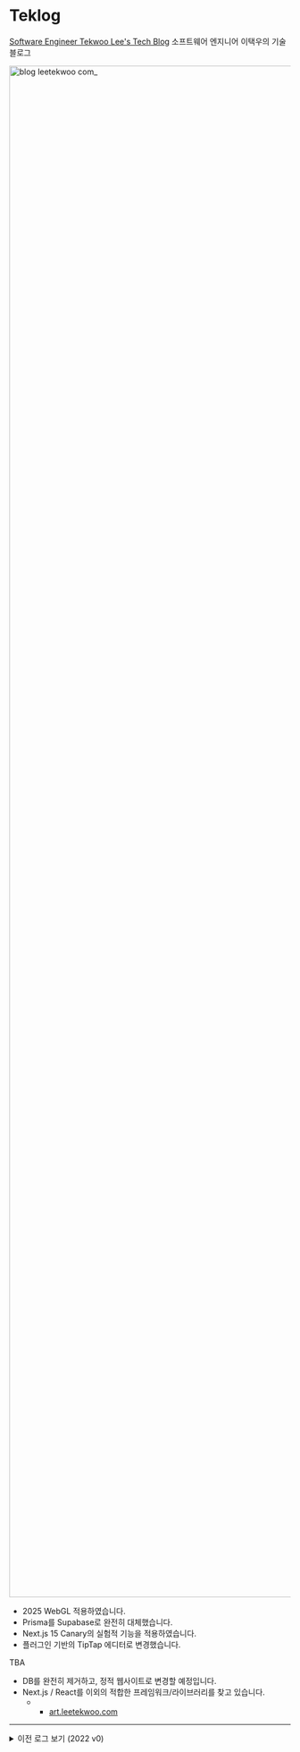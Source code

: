 # Teklog

[Software Engineer Tekwoo Lee's Tech Blog](https://blog.leetekwoo.com)
소프트웨어 엔지니어 이택우의 기술 블로그



<img width="1440" height="2740" alt="blog leetekwoo com_" src="https://github.com/user-attachments/assets/ec60a604-c462-4392-bcb3-bc17b9a9383d" />

- 2025 WebGL 적용하였습니다.
- Prisma를 Supabase로 완전히 대체했습니다.
- Next.js 15 Canary의 실험적 기능을 적용하였습니다.
- 플러그인 기반의 TipTap 에디터로 변경했습니다.

TBA
- DB를 완전히 제거하고, 정적 웹사이트로 변경할 예정입니다.
- Next.js / React를 이외의 적합한 프레임워크/라이브러리를 찾고 있습니다.
  - - [art.leetekwoo.com](https://art.leetekwoo.com)



---

<details>
<summary>
 이전 로그 보기 (2022 v0)
</summary>

#### Review 개발 회고 ([LINK](https://blog.leetekwoo.com/blog/8))

#### [Demo 시연 영상 보러가기](#demo)

### Author

이택우
github : @0teklee

## About Project

### Description

개발 기간 : 2022.08.23 ~ 2022.09.02
참여 인원 : 1인 (@0teklee) - Full Stack

CRUD가 구현된 풀스택 블로그앱을 개발하였습니다.
기획, 디자인, 개발, 배포까지 단독으로 진행한 프로젝트입니다.

#### Project Motivation & Goal

이 프로젝트의 동기는 블로그를 잘 사용하지 않게 된 것이었습니다. 어떤 이유에서 인지 고민해 보았고, 사용하던 서비스(velog, github, tistory, etc..)의 공통적인 문제점 3가지를 파악하게 되었습니다.

1. 게시글 관리의 불편함 (게시글 작성마다 배포를 해야 하는 불편함)
2. 게시글의 분류 (카테고리 사이드바가 없거나 태그로만 게시글 분류)
3. UI 변경의 한계

이러한 문제를 개선하여 사용자(저와 구독자) 모두가 만족할 만한 블로그를 만드는 것이 프로젝트의 궁극적인 목표였습니다.

이를 성취하기 위해서 다음 세부 목표를 세웠습니다.

- 사이트 내의 create, edit 페이지를 통해 게시글을 쉽게 작성, 수정할 수 있을 것.
- 카테고리를 통해 게시글을 분류하고, 쉽게 분류된 글에 접근할 수 있을 것.
- 서버사이드 렌더링(SSR)과 정적 사이트 렌더링(SSG)를 충분히 활용할 것.
- 매력적인 UI를 만들 것. (반응형 레이아웃 포함)
- SEO 최적화 (라이트하우스 SEO 부문 100점 달성)
- next/auth를 사용하여 사용자 권한을 관리할 것.

### Features

다음 기능들을 구현했습니다.

- github 로그인/로그아웃 기능
- 게시글 생성, 수정, 삭제 기능 (이미지 업로드 가능)
- 게시글 카테고리, 태그 필터링
- 게시글 아카이브 (월별 게시글 필터링)
- UI 편의성 (반응형 대응, night 모드 etc..)
- 예외처리, 로딩 시 fallback 페이지
- **ver 1.1.0** 게스트북 페이지 추가
  - 게스트 유저의 Google OAuth 로그인 기능 
  - 게스트북 페이지에서 게시글 작성 기능
  - 게스트북 페이지 게시글에 댓글 작성 기능
  - 게시들, 댓글 비밀글 설정 기능

### Stack

사용된 기술 스택은 다음과 같습니다.

**Frontend :**
<img src="https://img.shields.io/badge/React-61dafb?style=flatsquare&logo=React&logoColor=white"> <img src="https://img.shields.io/badge/TypeScript-3178C6?style=flatsquare&logo=TypeScript&logoColor=white"> <img src="https://img.shields.io/badge/Next.js-000000?style=flatsquare&logo=Next.js&logoColor=white">

**Backend :**
<img src="https://img.shields.io/badge/Prisma-2D3748?style=flatsquare&logo=Prisma&logoColor=white"> <img src="https://img.shields.io/badge/PlanetScale (database)-000000?style=flatsquare&logo=PlanetScale&logoColor=white">

**Deployment:**
<img src="https://img.shields.io/badge/Vercel-000000?style=flatsquare&logo=Vercel&logoColor=white"> <img src="https://img.shields.io/badge/Cloudflare (CDN)-F38020?style=flatsquare&logo=Cloudflare&logoColor=white">

**Packages / Libraries**

- **CSS :** Styled Components
- **Editor :** React-quill
- **Authorization :** next/auth
- **State Management :** Recoil
- eslint / prettier

### Versions

- 1.1.0 23/01/08 - Added Guestbook Page (google Oauth 2.0 login, create posts & comments)
- 1.0.1 22/09/20
- 1.0.0 22/09/06 - first release


### Demo

#### Performance Inspection (Main Page)

##### Main Page Inspection

![LIGHTHOUSE](https://res.cloudinary.com/dolziw8fv/image/upload/v1662974851/teklog_readme/performance_main_fjnfcv.jpg)

##### List Page Inspection

![LIGHTHOUSE](https://res.cloudinary.com/dolziw8fv/image/upload/v1663753894/performance_blog_list_jsko1f.jpg)

##### Detail Page Inspection

![LIGHTHOUSE](https://res.cloudinary.com/dolziw8fv/image/upload/v1663753894/performance_blog_list_jsko1f.jpg)

#### 메인 페이지

![MAIN](https://res.cloudinary.com/dolziw8fv/image/upload/v1662373284/teklog_readme/teklog_main_tinw7k.gif)

#### 블로그 리스트 페이지

![LIST](https://res.cloudinary.com/dolziw8fv/image/upload/v1662446832/teklog_readme/teklog_blog_list_f9um9g.gif)

#### 블로그 아카이브 페이지 (월별 필터링)

![ARCHIVE](https://res.cloudinary.com/dolziw8fv/image/upload/v1662446832/teklog_readme/teklog_archive_oqk6hc.gif)

#### 블로그 디테일 페이지

![DETAIL](https://res.cloudinary.com/dolziw8fv/image/upload/v1662446829/teklog_readme/teklog_blog_detail_qzny6s.gif)

#### 로그인/로그아웃 페이지

![LOGIN](https://res.cloudinary.com/dolziw8fv/image/upload/v1662370455/teklog_readme/teklog_login_d3xvja.gif)

#### 게시글 생성

![CREATE](https://res.cloudinary.com/dolziw8fv/image/upload/v1662371184/teklog_readme/teklog_writing_zmjsnv.gif)

#### 게시글 수정 & 삭제

![EDIT](https://res.cloudinary.com/dolziw8fv/image/upload/v1662371541/teklog_readme/teklog_editing_lopyut.gif)
![DELETE](https://res.cloudinary.com/dolziw8fv/image/upload/v1662371746/teklog_readme/teklog_delete_iiqwka.gif)

#### 게스트북 게시글 생성
![GUEST_POST_CREATE](https://res.cloudinary.com/dolziw8fv/image/upload/v1673151940/teklog_readme/blog_post_create_AdobeExpress_sc2yho.gif)

#### 게스트북 댓글 생성
![GUEST_COMMENT_CREATE](https://res.cloudinary.com/dolziw8fv/image/upload/v1673151940/teklog_readme/blog_comment_create_AdobeExpress_sphomg.gif)

#### 모바일 반응형

![RESPONSIVE](https://res.cloudinary.com/dolziw8fv/image/upload/v1662453542/teklog_readme/teklog_mobile_qvant3.gif)

#### 잘못된 경로 접근 혹은 페이지 로딩 시 FALLBACK 페이지

![FALLBACK](https://res.cloudinary.com/dolziw8fv/image/upload/v1662447361/teklog_readme/teklog_fallback_pghd3m.jpg)
</details>
